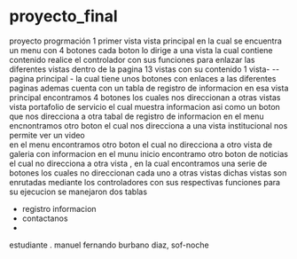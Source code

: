 # proyecto_final
proyecto progrmación 1
primer vista vista principal
en la cual se encuentra un menu con 4 botones 
cada boton  lo  dirige a una vista la cual contiene contenido
realice  el controlador con sus  funciones para enlazar las diferentes vistas  dentro de la pagina 
13 vistas con su contenido
1 vista- -- pagina principal - la cual tiene  unos botones con enlaces  a las diferentes  paginas
ademas cuenta con  un tabla  de registro de informacion 
en esa vista principal encontramos 4 botones 
los cuales nos direccionan a otras vistas 
vista portafolio de servicio el cual muestra  informacion  asi como  un boton que nos direcciona  a otra tabal de registro de informacion
en el menu encnontramos otro boton  el cual nos direcciona  a una vista institucional  nos permite ver un video  
en el menu encontramos otro boton el cual no direcciona a otro vista  de galeria  con informacion 
en el munu inicio encontramo otro boton de noticias  el cual no direcciona a otra vista , en la cual encontramos una serie  de botones los cuales no direccionan cada uno a otras vistas
dichas vistas son enrutadas mediante  los controladores  con sus respectivas funciones  para su ejecucion 
se manejaron dos tablas
- registro informacion 
- contactanos
- 
estudiante . manuel fernando burbano diaz, sof-noche 
